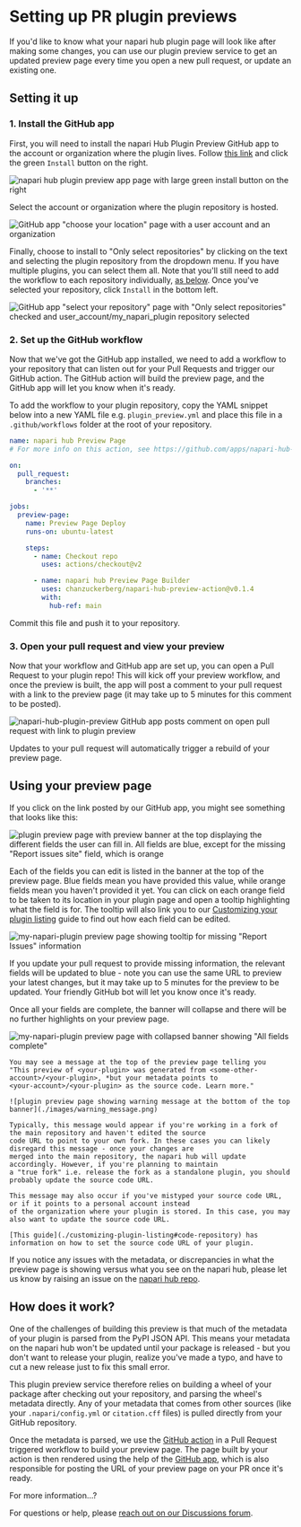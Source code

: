 # Setting up PR plugin previews

If you'd like to know what your napari hub plugin page will look like after making
some changes, you can use our plugin preview service to get an updated preview
page every time you open a new pull request, or update an existing one.

## Setting it up

### 1. Install the GitHub app
First, you will need to install the napari Hub Plugin Preview GitHub app to the account or
organization where the plugin lives. 
Follow [this link](https://github.com/apps/napari-hub-plugin-preview) and click the green `Install` button on the right.

![napari hub plugin preview app page with large green install button on the right](./images/app_page.png)

Select the account or organization where the plugin repository is hosted.

![GitHub app "choose your location" page with a user account and an organization](./images/choose_install_org.png)

Finally, choose to install to "Only select repositories" by clicking on the text and selecting
the plugin repository from the dropdown menu. If you have multiple plugins, you can select
them all. Note that you'll still need to add the workflow to each repository individually,
[as below](#set-up-the-github-workflow). Once you've selected your repository, click `Install` in the bottom left.

![GitHub app "select your repository" page with "Only select repositories" checked and user_account/my_napari_plugin repository selected](./images/choose_install_repository.png)

### 2. Set up the GitHub workflow
Now that we've got the GitHub app installed, we need to add a workflow to your repository
that can listen out for your Pull Requests and trigger our GitHub action. The GitHub action
will build the preview page, and the GitHub app will let you know when it's ready.

To add the workflow to your plugin repository, copy the YAML snippet below into a new YAML file
e.g. `plugin_preview.yml` and place this file in a `.github/workflows` folder at the root of your repository.

```yaml
name: napari hub Preview Page
# For more info on this action, see https://github.com/apps/napari-hub-plugin-preview

on:
  pull_request:
    branches:
      - '**'

jobs:
  preview-page:
    name: Preview Page Deploy
    runs-on: ubuntu-latest

    steps:
      - name: Checkout repo
        uses: actions/checkout@v2

      - name: napari hub Preview Page Builder
        uses: chanzuckerberg/napari-hub-preview-action@v0.1.4
        with:
          hub-ref: main
```

Commit this file and push it to your repository.
### 3. Open your pull request and view your preview
Now that your workflow and GitHub app are set up, you can open a Pull Request to your
plugin repo! This will kick off your preview workflow, and once the preview is built,
the app will post a comment to your pull request with a link to the preview page 
(it may take up to 5 minutes for this comment to be posted).
<!-- TODO: is 5 minutes accurate? -->

![napari-hub-plugin-preview GitHub app posts comment on open pull request with link to plugin preview](./images/plugin_preview_comment.png)

Updates to your pull request will automatically trigger a rebuild of your preview page.

## Using your preview page

If you click on the link posted by our GitHub app, you might see something that looks like this:

![plugin preview page with preview banner at the top displaying the different fields the user can fill in. All fields are blue, except for the missing "Report issues site" field, which is orange](./images/plugin_preview_demo.png)

Each of the fields you can edit is listed in the banner at the top of the preview page. 
Blue fields mean you have provided this value, while orange fields mean you haven't provided it yet. 
You can click on each orange field to be taken to its location in your plugin page and open a tooltip highlighting what the field is for. 
The tooltip will also link you to our [Customizing your plugin listing](./customizing-plugin-listing) guide to find out how each field can be edited.

![my-napari-plugin preview page showing tooltip for missing "Report Issues" information](./images/tooltip.png)

If you update your pull request to provide missing information, the relevant fields will be updated to blue - note you can use
the same URL to preview your latest changes, but it may take up to 5 minutes for the preview to be updated.
Your friendly GitHub bot will let you know once it's ready.

Once all your fields are complete, the banner will collapse and there will be no further highlights on your preview page.

![my-napari-plugin preview page with collapsed banner showing "All fields complete"](./images/all_fields_complete.png)

```{note}
You may see a message at the top of the preview page telling you 
"This preview of <your-plugin> was generated from <some-other-account>/<your-plugin>, *but your metadata points to
<your-account>/<your-plugin> as the source code. Learn more."

![plugin preview page showing warning message at the bottom of the top banner](./images/warning_message.png)

Typically, this message would appear if you're working in a fork of the main repository and haven't edited the source
code URL to point to your own fork. In these cases you can likely disregard this message - once your changes are 
merged into the main repository, the napari hub will update accordingly. However, if you're planning to maintain
a "true fork" i.e. release the fork as a standalone plugin, you should probably update the source code URL.

This message may also occur if you've mistyped your source code URL, or if it points to a personal account instead
of the organization where your plugin is stored. In this case, you may also want to update the source code URL.

[This guide](./customizing-plugin-listing#code-repository) has information on how to set the source code URL of your plugin.
```

If you notice any issues with the metadata, or discrepancies in what the preview page is showing versus what 
you see on the napari hub, please let us know by raising an issue on the [napari hub repo](https://github.com/chanzuckerberg/napari-hub/issues/new/choose).

## How does it work?
One of the challenges of building this preview is that much of the metadata of your 
plugin is parsed from the PyPI JSON API. This means your metadata on the napari hub
won't be updated until your package is released - but you don't want to release your
plugin, realize you've made a typo, and have to cut a new release just to fix this
small error.

This plugin preview service therefore relies on building a wheel of your package after
checking out your repository, and parsing the wheel's metadata directly. Any of your 
metadata that comes from other sources (like your `.napari/config.yml` or `citation.cff` files)
is pulled directly from your GitHub repository.

<!-- TODO: is this all valid and do we need more detail? -->
Once the metadata is parsed, we use the [GitHub action](https://github.com/chanzuckerberg/napari-hub-preview-action) in a Pull Request triggered workflow to build your preview page.
The page built by your action is then rendered using the help of the [GitHub app](https://github.com/apps/napari-hub-plugin-preview), which
is also responsible for posting the URL of your preview page on your PR once it's ready.

<!-- TODO: what do we want the user to do if they want more information -->
For more information...?

For questions or help, please [reach out on our Discussions forum](https://github.com/chanzuckerberg/napari-hub/discussions/categories/q-a).


